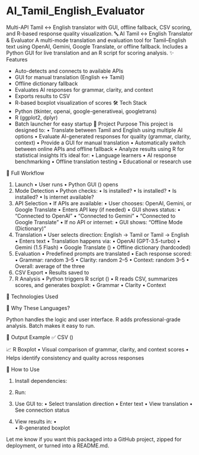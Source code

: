 # AI_Tamil_English_Evaluator
Multi-API Tamil ↔ English translator with GUI, offline fallback, CSV scoring, and R-based response quality visualization.
🔤 AI Tamil ↔ English Translator & Evaluator
A multi-mode translation and evaluation tool for Tamil–English text using OpenAI, Gemini, Google Translate, or offline fallback. Includes a Python GUI for live translation and an R script for scoring analysis.
✨ Features
- Auto-detects and connects to available APIs
- GUI for manual translation (English ↔ Tamil)
- Offline dictionary fallback
- Evaluates AI responses for grammar, clarity, and context
- Exports results to CSV
- R-based boxplot visualization of scores
🛠️ Tech Stack
- Python (tkinter, openai, google-generativeai, googletrans)
- R (ggplot2, dplyr)
- Batch launcher for easy startup
🧠 Project Purpose
This project is designed to:
• 	Translate between Tamil and English using multiple AI options
• 	Evaluate AI-generated responses for quality (grammar, clarity, context)
• 	Provide a GUI for manual translation
• 	Automatically switch between online APIs and offline fallback
• 	Analyze results using R for statistical insights
It’s ideal for:
• 	Language learners
• 	AI response benchmarking
• 	Offline translation testing
• 	Educational or research use

🔄 Full Workflow
1. Launch
• 	User runs 
• 	Python GUI () opens
2. Mode Detection
• 	Python checks:
• 	Is  installed?
• 	Is  installed?
• 	Is  installed?
• 	Is internet available?
3. API Selection
• 	If APIs are available:
• 	User chooses: OpenAI, Gemini, or Google Translate
• 	Enters API key (if needed)
• 	GUI shows status:
• 	“Connected to OpenAI”
• 	“Connected to Gemini”
• 	“Connected to Google Translate”
• 	If no API or internet:
• 	GUI shows: “Offline Mode (Dictionary)”
4. Translation
• 	User selects direction: English → Tamil or Tamil → English
• 	Enters text
• 	Translation happens via:
• 	OpenAI (GPT-3.5-turbo)
• 	Gemini (1.5 Flash)
• 	Google Translate ()
• 	Offline dictionary (hardcoded)
5. Evaluation
• 	Predefined prompts are translated
• 	Each response scored:
• 	Grammar: random 3–5
• 	Clarity: random 2–5
• 	Context: random 3–5
• 	Overall: average of the three
6. CSV Export
• 	Results saved to 
7. R Analysis
• 	Python triggers R script ()
• 	R reads CSV, summarizes scores, and generates boxplot:
• 	Grammar
• 	Clarity
• 	Context

🧰 Technologies Used


🧪 Why These Languages?

Python handles the logic and user interface. R adds professional-grade analysis. Batch makes it easy to run.

📁 Output Example
✅ CSV ()

📈 R Boxplot
• 	Visual comparison of grammar, clarity, and context scores
• 	Helps identify consistency and quality across responses

🧠 How to Use
1. 	Install dependencies:

2. 	Run:

3. 	Use GUI to:
• 	Select translation direction
• 	Enter text
• 	View translation
• 	See connection status
4. 	View results in:
• 	
• 	R-generated boxplot

Let me know if you want this packaged into a GitHub project, zipped for deployment, or turned into a README.md.
